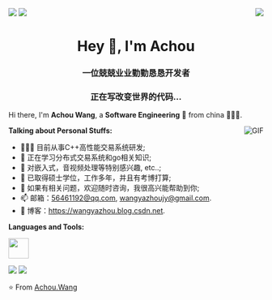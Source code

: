 <p>
  <a href="https://count.getloli.com/"><img src="https://count.getloli.com/get/@:iwxyi"></a>
  <a href="https://count.getloli.com/"><img src="https://count.getloli.com/get/@:zzu-andrew?theme=rule34"></a>
  <img src="https://weather-icon.journeyad.repl.co/@hangzhou?v=1" align="right">
</p>

<h1 align="center">Hey 👋, I'm Achou</h1>
<h3 align="center">一位兢兢业业勤勤恳恳开发者</h3>
<h3 align="center">正在写改变世界的代码...</h3>

<!-- ![Github Stats](https://github-readme-stats.vercel.app/api?username=iwxyi&bg_color=30,e96443,904e95&title_color=fff&text_color=fff) -->

Hi there, I'm **Achou Wang**, a **Software Engineering** 🚀 from china 👨🏽‍💼. 

  <img align="right" alt="GIF" src="https://i.pinimg.com/originals/e4/26/70/e426702edf874b181aced1e2fa5c6cde.gif" />

**Talking about Personal Stuffs:**

- 👨🏽‍💻 目前从事C++高性能交易系统研发;
- 🌱 正在学习分布式交易系统和go相关知识; 
- 🤔 对嵌入式，音视频处理等特别感兴趣, etc..;
- 💼 已取得硕士学位，工作多年，并且有考博打算;
- 💬 如果有相关问题，欢迎随时咨询，我很高兴能帮助到你;
- 📫 邮箱：56461192@qq.com, wangyazhoujy@gmail.com.
- 📝 博客：https://wangyazhou.blog.csdn.net.


**Languages and Tools:**  

<code><img height="40" src="https://upload.wikimedia.org/wikipedia/commons/1/18/ISO_C%2B%2B_Logo.svg"></code>

<picture>
  <source
    srcset="https://github-readme-stats.vercel.app/api?username=zzu-andrew&show_icons=true&theme=dark"
    media="(prefers-color-scheme: dark)"
  />
  <source
    srcset="https://github-readme-stats.vercel.app/api?username=zzu-andrew&show_icons=true"
    media="(prefers-color-scheme: light), (prefers-color-scheme: no-preference)"
  />
  <img src="https://github-readme-stats.vercel.app/api?username=zzu-andrew&show_icons=true" />
</picture>

<picture>
  <source
    srcset="https://github-readme-stats.vercel.app/api/top-langs/?username=zzu-andrew&show_icons=true&theme=dark"
    media="(prefers-color-scheme: dark)"
  />
  <source
    srcset="https://github-readme-stats.vercel.app/api/top-langs/?username=zzu-andrew&show_icons=true"
    media="(prefers-color-scheme: light), (prefers-color-scheme: no-preference)"
  />
  <img src="https://github-readme-stats.vercel.app/api/top-langs/?username=zzu-andrew&show_icons=true" />
</picture>


⭐️ From [Achou.Wang](https://github.com/zzu-andrew)


<!---
zzu-andrew/zzu-andrew is a ✨ special ✨ repository because its `README.md` (this file) appears on your GitHub profile.
You can click the Preview link to take a look at your changes.
![Achou's github stats](https://github-readme-stats.vercel.app/api?username=zzu-andrew&show_icons=true&hide_border=true)
![Achou's github stats](https://github-readme-stats.vercel.app/api/top-langs/?username=zzu-andrew&show_icons=true&hide_border=true)


--->

